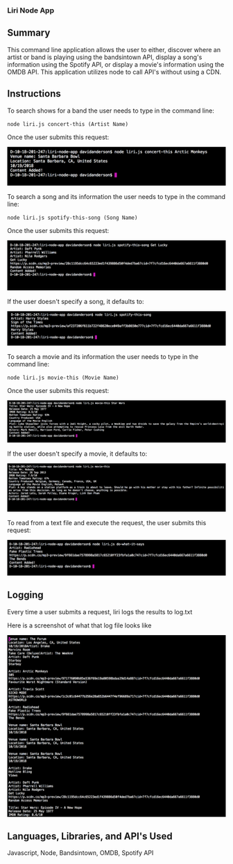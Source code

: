 ### Liri Node App

## Summary
This command line application allows the user to either, discover where an artist or band is playing using the bandsintown API, 
display a song's information using the Spotify API, or display a movie's information using the OMDB API. This application utilizes 
node to call API's without using a CDN. 

## Instructions

To search shows for a band the user needs to type in the command line:

``` 
node liri.js concert-this (Artist Name)
```

Once the user submits this request:

![Alt text](concert.png?raw=true "Concert request screenShot")

To search a song and its information the user needs to type in the command line:

``` 
node liri.js spotify-this-song (Song Name)
```
Once the user submits this request:

![Alt text](spotify.png?raw=true "Song request screenShot")

If the user doesn't specify a song, it defaults to:

![Alt text](spotify-default.png?raw=true "Song request screenShot")

To search a movie and its information the user needs to type in the command line:

``` 
node liri.js movie-this (Movie Name)
```
Once the user submits this request:

![Alt text](movie.png?raw=true "movie request screenShot")

If the user doesn't specify a movie, it defaults to:

![Alt text](movie-default.png?raw=true "movie request screenShot")

To read from a text file and execute the request, the user submits this request:

![Alt text](do-what.png?raw=true "movie request screenShot")


## Logging 

Every time a user submits a request, liri logs the results to log.txt

Here is a screenshot of what that log file looks like

![Alt text](log.png?raw=true "movie request screenShot")

## Languages, Libraries, and API's Used

Javascript, Node, Bandsintown, OMDB, Spotify API








